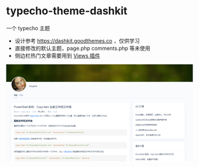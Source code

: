 # typecho-theme-dashkit
一个 typecho 主题
- 设计参考 https://dashkit.goodthemes.co ，仅供学习
- 直接修改的默认主题，page.php comments.php 等未使用  
- 侧边栏热门文章需要用到 [Views 插件](https://plugins.typecho.me/maupassant/plugins/post-views.htm)

![](https://github.com/0x401/typecho-theme-dashkit/blob/main/screenshot.png?raw=true)
